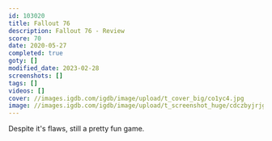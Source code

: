 ```yaml
---
id: 103020
title: Fallout 76
description: Fallout 76 - Review
score: 70
date: 2020-05-27
completed: true
goty: []
modified_date: 2023-02-28
screenshots: []
tags: []
videos: []
cover: //images.igdb.com/igdb/image/upload/t_cover_big/co1yc4.jpg
image: //images.igdb.com/igdb/image/upload/t_screenshot_huge/cdczbyjrjg6zlz0nmg1c.jpg
---
```

Despite it's flaws, still a pretty fun game.
